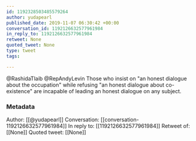 ```yaml
---
id: 1192328503485579264
author: yudapearl
published_date: 2019-11-07 06:30:42 +00:00
conversation_id: 1192126632577961984
in_reply_to: 1192126632577961984
retweet: None
quoted_tweet: None
type: tweet
tags:

---
```


@RashidaTlaib @RepAndyLevin Those who insist on "an honest dialogue about the occupation" while refusing "an honest dialogue about co-existence" are incapable of leading an honest dialogue on any subject.

### Metadata

Author: [[@yudapearl]]
Conversation: [[conversation-1192126632577961984]]
In reply to: [[1192126632577961984]]
Retweet of: [[None]]
Quoted tweet: [[None]]
